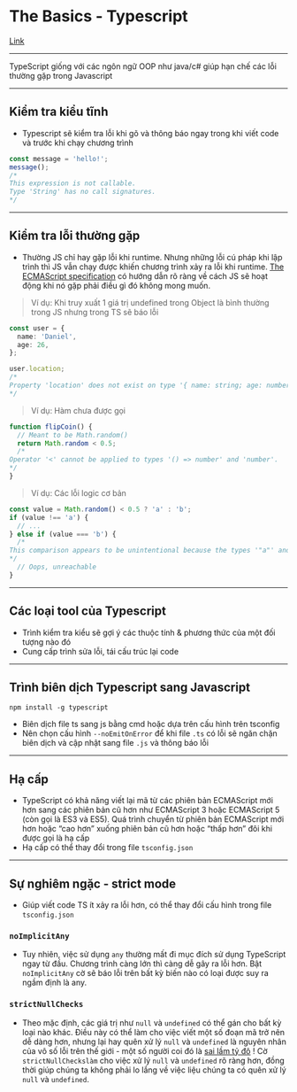 # The Basics - Typescript

[Link](https://www.typescriptlang.org/docs/handbook/2/basic-types.html)

---

TypeScript giống với các ngôn ngữ OOP như java/c# giúp hạn chế các lỗi thường gặp trong Javascript

---

## Kiểm tra kiểu tĩnh

- Typescript sẽ kiểm tra lỗi khi gõ và thông báo ngay trong khi viết code và trước khi chạy chương trình

```typescript
const message = 'hello!';
message();
/* 
This expression is not callable.
Type 'String' has no call signatures.
*/
```

---

## Kiểm tra lỗi thường gặp

- Thường JS chỉ hay gặp lỗi khi runtime. Nhưng những lỗi cú pháp khi lập trình thì JS vẫn chạy được khiến chương trình xảy ra lỗi khi runtime. [The ECMAScript specification](https://tc39.github.io/ecma262/) có hướng dẫn rõ ràng về cách JS sẽ hoạt động khi nó gặp phải điều gì đó không mong muốn.

> Ví dụ: Khi truy xuất 1 giá trị undefined trong Object là bình thường trong JS nhưng trong TS sẽ báo lỗi

```typescript
const user = {
  name: 'Daniel',
  age: 26,
};

user.location;
/*
Property 'location' does not exist on type '{ name: string; age: number; }'.
*/
```

> Ví dụ: Hàm chưa được gọi

```typescript
function flipCoin() {
  // Meant to be Math.random()
  return Math.random < 0.5;
  /*
Operator '<' cannot be applied to types '() => number' and 'number'.
*/
}
```

> Ví dụ: Các lỗi logic cơ bản

```typescript
const value = Math.random() < 0.5 ? 'a' : 'b';
if (value !== 'a') {
  // ...
} else if (value === 'b') {
  /*
This comparison appears to be unintentional because the types '"a"' and '"b"' have no overlap.
*/
  // Oops, unreachable
}
```

---

## Các loại tool của Typescript

- Trình kiểm tra kiểu sẽ gợi ý các thuộc tính & phương thức của một đối tượng nào đó
- Cung cấp trình sửa lỗi, tái cấu trúc lại code

---

## Trình biên dịch Typescript sang Javascript

```
npm install -g typescript
```

- Biên dịch file ts sang js bằng cmd hoặc dựa trên cấu hình trên tsconfig
- Nên chọn cấu hình `--noEmitOnError` để khi file `.ts` có lỗi sẽ ngăn chặn biên dịch và cập nhật sang file `.js` và thông báo lỗi

---

## Hạ cấp

- TypeScript có khả năng viết lại mã từ các phiên bản ECMAScript mới hơn sang các phiên bản cũ hơn như ECMAScript 3 hoặc ECMAScript 5 (còn gọi là ES3 và ES5). Quá trình chuyển từ phiên bản ECMAScript mới hơn hoặc “cao hơn” xuống phiên bản cũ hơn hoặc “thấp hơn” đôi khi được gọi là hạ cấp
- Hạ cấp có thể thay đổi trong file `tsconfig.json`

---

## Sự nghiêm ngặc - strict mode

- Giúp viết code TS ít xảy ra lỗi hơn, có thể thay đổi cấu hình trong file `tsconfig.json`

### `noImplicitAny`

- Tuy nhiên, việc sử dụng `any` thường mất đi mục đích sử dụng TypeScript ngay từ đầu. Chương trình càng lớn thì càng dễ gây ra lỗi hơn. Bật `noImplicitAny` cờ sẽ báo lỗi trên bất kỳ biến nào có loại được suy ra ngầm định là any.

### `strictNullChecks`

- Theo mặc định, các giá trị như `null` và `undefined` có thể gán cho bất kỳ loại nào khác. Điều này có thể làm cho việc viết một số đoạn mã trở nên dễ dàng hơn, nhưng lại hay quên xử lý `null` và `undefined` là nguyên nhân của vô số lỗi trên thế giới - một số người coi đó là [sai lầm tỷ đô](https://www.youtube.com/watch?v=ybrQvs4x0Ps) ! Cờ `strictNullCheckslàm` cho việc xử lý `null` và `undefined` rõ ràng hơn, đồng thời giúp chúng ta không phải lo lắng về việc liệu chúng ta có quên xử lý `null` và `undefined`.
